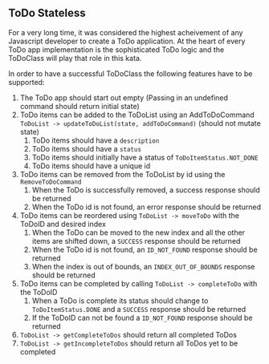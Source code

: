 ## ToDo Stateless

For a very long time, it was considered the highest acheivement of any Javascript developer to create a ToDo application. At the heart of every ToDo app implementation is the sophisticated ToDo logic and the ToDoClass will play that role in this kata.

In order to have a successful ToDoClass the following features have to be supported:

1. The ToDo app should start out empty (Passing in an undefined command should return initial state)
1. ToDo items can be added to the ToDoList using an AddToDoCommand `ToDoList -> updateToDoList(state, addToDoCommand)` (should not mutate state)
    1. ToDo items should have a `description`
    1. ToDo items should have a `status`
    1. ToDo items should initially have a status of `ToDoItemStatus.NOT_DONE`
    1. ToDo items should have a unique id
1. ToDo items can be removed from the ToDoList by id using the `RemoveToDoCommand`
    1. When the ToDo is successfully removed, a success response should be returned
    1. When the ToDo id is not found, an error response should be returned
1. ToDo items can be reordered using `ToDoList -> moveToDo` with the ToDoID and desired index
    1. When the ToDo can be moved to the new index and all the other items are shifted down, a `SUCCESS` response should be returned
    1. When the ToDo id is not found, an `ID_NOT_FOUND` response should be returned 
    1. When the index is out of bounds, an `INDEX_OUT_OF_BOUNDS` response should be returned 
1. ToDo items can be completed by calling `ToDoList -> completeToDo` with the ToDoID
    1. When a ToDo is complete its status should change to `ToDoItemStatus.DONE` and a `SUCCESS` response should be returned
    1. If the ToDoID can not be found a `ID_NOT_FOUND` response should be returned
1. `ToDoList -> getCompleteToDos` should return all completed ToDos
1. `ToDoList -> getIncompleteToDos` should return all ToDos yet to be completed